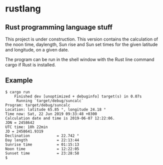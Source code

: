 # rustlang

## Rust programming language stuff

This project is under construction. 
This version contains the calculation of the noon time,
daylength, Sun rise and Sun set times for the given 
latitude and longitude, on a given date.

The program can be run in the shell window with the Rust 
line command cargo if Rust is installed.

## Example
```
$ cargo run
    Finished dev [unoptimized + debuginfo] target(s) in 0.07s
     Running `target/debug/suncalc`
Program: target/debug/suncalc
Location: latitude 65.85 °, longitude 24.18 °
Time now: Sat, 22 Jun 2019 09:33:48 +0300
Calculation date and time is 2019-06-07 12:22:06.
JDN = 2458642
UTC time: 10h 22min
JD = 2458641.9319
Declination            = 22.742 °
Day length             = 22:13:44
Sunrise time           = 01:15:13 
Noon time              = 12:22:05
Sunset time            = 23:28:58
$
```

